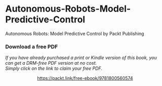 # Autonomous-Robots-Model-Predictive-Control
Autonomous Robots: Model Predictive Control by Packt Publishing
### Download a free PDF

 <i>If you have already purchased a print or Kindle version of this book, you can get a DRM-free PDF version at no cost.<br>Simply click on the link to claim your free PDF.</i>
<p align="center"> <a href="https://packt.link/free-ebook/9781800560574">https://packt.link/free-ebook/9781800560574 </a> </p>